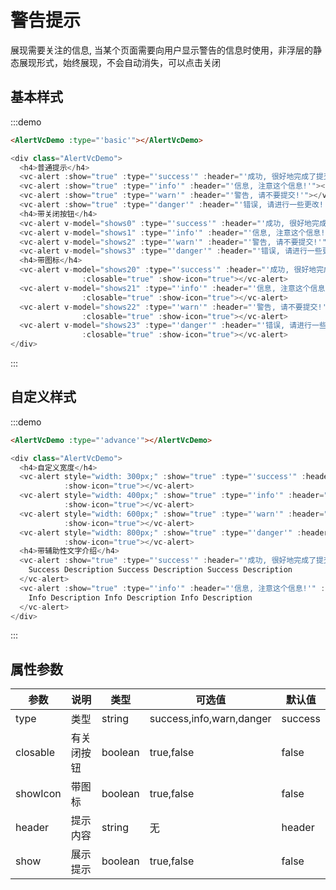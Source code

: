 # 警告提示

展现需要关注的信息, 当某个页面需要向用户显示警告的信息时使用，非浮层的静态展现形式，始终展现，不会自动消失，可以点击关闭

## 基本样式

:::demo
```html
<AlertVcDemo :type="'basic'"></AlertVcDemo>
```
```javascript
<div class="AlertVcDemo">
  <h4>普通提示</h4>
  <vc-alert :show="true" :type="'success'" :header="'成功, 很好地完成了提交!'"></vc-alert>
  <vc-alert :show="true" :type="'info'" :header="'信息, 注意这个信息!'"></vc-alert>
  <vc-alert :show="true" :type="'warn'" :header="'警告, 请不要提交!'"></vc-alert>
  <vc-alert :show="true" :type="'danger'" :header="'错误, 请进行一些更改!'"></vc-alert>
  <h4>带关闭按钮</h4>
  <vc-alert v-model="shows0" :type="'success'" :header="'成功, 很好地完成了提交!'" :closable="true"></vc-alert>
  <vc-alert v-model="shows1" :type="'info'" :header="'信息, 注意这个信息!'" :closable="true"></vc-alert>
  <vc-alert v-model="shows2" :type="'warn'" :header="'警告, 请不要提交!'" :closable="true"></vc-alert>
  <vc-alert v-model="shows3" :type="'danger'" :header="'错误, 请进行一些更改!'" :closable="true"></vc-alert>
  <h4>带图标</h4>
  <vc-alert v-model="shows20" :type="'success'" :header="'成功, 很好地完成了提交!'"
                :closable="true" :show-icon="true"></vc-alert>
  <vc-alert v-model="shows21" :type="'info'" :header="'信息, 注意这个信息!'"
                :closable="true" :show-icon="true"></vc-alert>
  <vc-alert v-model="shows22" :type="'warn'" :header="'警告, 请不要提交!'"
                :closable="true" :show-icon="true"></vc-alert>
  <vc-alert v-model="shows23" :type="'danger'" :header="'错误, 请进行一些更改!'"
                :closable="true" :show-icon="true"></vc-alert>
</div>
```
:::

## 自定义样式

:::demo
```html
<AlertVcDemo :type="'advance'"></AlertVcDemo>
```
```javascript
<div class="AlertVcDemo">
  <h4>自定义宽度</h4>
  <vc-alert style="width: 300px;" :show="true" :type="'success'" :header="'成功, 很好地完成了提交!'"
            :show-icon="true"></vc-alert>
  <vc-alert style="width: 400px;" :show="true" :type="'info'" :header="'信息, 注意这个信息!'"
            :show-icon="true"></vc-alert>
  <vc-alert style="width: 600px;" :show="true" :type="'warn'" :header="'警告, 请不要提交!'"
            :show-icon="true"></vc-alert>
  <vc-alert style="width: 800px;" :show="true" :type="'danger'" :header="'错误, 请进行一些更改!'"
            :show-icon="true"></vc-alert>
  <h4>带辅助性文字介绍</h4>
  <vc-alert :show="true" :type="'success'" :header="'成功, 很好地完成了提交!'" :show-icon="true">
    Success Description Success Description Success Description
  </vc-alert>
  <vc-alert :show="true" :type="'info'" :header="'信息, 注意这个信息!'" :show-icon="true" :closable="true">
    Info Description Info Description Info Description
  </vc-alert>
</div>
```
:::

## 属性参数

| 参数 | 说明 |	类型 |	可选值 |	默认值 |
|---|---|---|---|---|
| type | 类型 | string | success,info,warn,danger | success |
| closable | 有关闭按钮 | boolean | true,false | false |
| showIcon | 带图标 | boolean | true,false | false |
| header | 提示内容 | string | 无 | header |
| show | 展示提示 | boolean | true,false | false |
